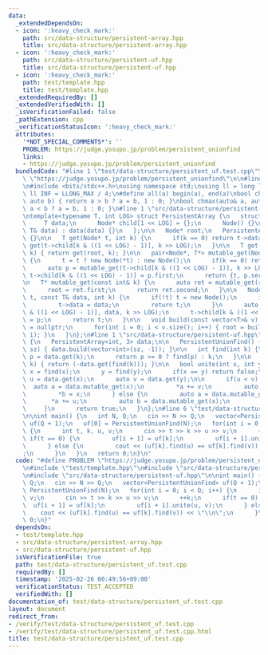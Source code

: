 ```yaml
---
data:
  _extendedDependsOn:
  - icon: ':heavy_check_mark:'
    path: src/data-structure/persistent-array.hpp
    title: src/data-structure/persistent-array.hpp
  - icon: ':heavy_check_mark:'
    path: src/data-structure/persistent-uf.hpp
    title: src/data-structure/persistent-uf.hpp
  - icon: ':heavy_check_mark:'
    path: test/template.hpp
    title: test/template.hpp
  _extendedRequiredBy: []
  _extendedVerifiedWith: []
  _isVerificationFailed: false
  _pathExtension: cpp
  _verificationStatusIcon: ':heavy_check_mark:'
  attributes:
    '*NOT_SPECIAL_COMMENTS*': ''
    PROBLEM: https://judge.yosupo.jp/problem/persistent_unionfind
    links:
    - https://judge.yosupo.jp/problem/persistent_unionfind
  bundledCode: "#line 1 \"test/data-structure/persistent_uf.test.cpp\"\n#define PROBLEM\
    \ \"https://judge.yosupo.jp/problem/persistent_unionfind\"\n\n#line 1 \"test/template.hpp\"\
    \n#include <bits/stdc++.h>\nusing namespace std;\nusing ll = long long;\nconst\
    \ ll INF = LLONG_MAX / 4;\n#define all(a) begin(a), end(a)\nbool chmin(auto& a,\
    \ auto b) { return a > b ? a = b, 1 : 0; }\nbool chmax(auto& a, auto b) { return\
    \ a < b ? a = b, 1 : 0; }\n#line 1 \"src/data-structure/persistent-array.hpp\"\
    \ntemplate<typename T, int LOG> struct PersistentArray {\n   struct Node {\n \
    \     T data;\n      Node* child[1 << LOG] = {};\n      Node() {}\n      Node(const\
    \ T& data) : data(data) {}\n   };\n\n   Node* root;\n   PersistentArray() : root(nullptr)\
    \ {}\n\n   T get(Node* t, int k) {\n      if(k == 0) return t->data;\n      return\
    \ get(t->child[k & ((1 << LOG) - 1)], k >> LOG);\n   }\n\n   T get(const int&\
    \ k) { return get(root, k); }\n\n   pair<Node*, T*> mutable_get(Node* t, int k)\
    \ {\n      t = t ? new Node(*t) : new Node();\n      if(k == 0) return {t, &t->data};\n\
    \      auto p = mutable_get(t->child[k & ((1 << LOG) - 1)], k >> LOG);\n     \
    \ t->child[k & ((1 << LOG) - 1)] = p.first;\n      return {t, p.second};\n   }\n\
    \n   T* mutable_get(const int& k) {\n      auto ret = mutable_get(root, k);\n\
    \      root = ret.first;\n      return ret.second;\n   }\n\n   Node* build(Node*\
    \ t, const T& data, int k) {\n      if(!t) t = new Node();\n      if(k == 0) {\n\
    \         t->data = data;\n         return t;\n      }\n      auto p = build(t->child[k\
    \ & ((1 << LOG) - 1)], data, k >> LOG);\n      t->child[k & ((1 << LOG) - 1)]\
    \ = p;\n      return t;\n   }\n\n   void build(const vector<T>& v) {\n      root\
    \ = nullptr;\n      for(int i = 0; i < v.size(); i++) { root = build(root, v[i],\
    \ i); }\n   }\n};\n#line 1 \"src/data-structure/persistent-uf.hpp\"\nstruct PersistentUnionFind\
    \ {\n   PersistentArray<int, 3> data;\n\n   PersistentUnionFind() {}\n\n   PersistentUnionFind(int\
    \ sz) { data.build(vector<int>(sz, -1)); }\n\n   int find(int k) {\n      int\
    \ p = data.get(k);\n      return p >= 0 ? find(p) : k;\n   }\n\n   int size(int\
    \ k) { return (-data.get(find(k))); }\n\n   bool unite(int x, int y) {\n     \
    \ x = find(x);\n      y = find(y);\n      if(x == y) return false;\n      auto\
    \ u = data.get(x);\n      auto v = data.get(y);\n\n      if(u < v) {\n       \
    \  auto a = data.mutable_get(x);\n         *a += v;\n         auto b = data.mutable_get(y);\n\
    \         *b = x;\n      } else {\n         auto a = data.mutable_get(y);\n  \
    \       *a += u;\n         auto b = data.mutable_get(x);\n         *b = y;\n \
    \     }\n      return true;\n   }\n};\n#line 6 \"test/data-structure/persistent_uf.test.cpp\"\
    \n\nint main() {\n   int N, Q;\n   cin >> N >> Q;\n   vector<PersistentUnionFind>\
    \ uf(Q + 1);\n   uf[0] = PersistentUnionFind(N);\n   for(int i = 0; i < Q; i++)\
    \ {\n      int t, k, u, v;\n      cin >> t >> k >> u >> v;\n      ++k;\n     \
    \ if(t == 0) {\n         uf[i + 1] = uf[k];\n         uf[i + 1].unite(u, v);\n\
    \      } else {\n         cout << (uf[k].find(u) == uf[k].find(v)) << \"\\n\"\
    ;\n      }\n   }\n   return 0;\n}\n"
  code: "#define PROBLEM \"https://judge.yosupo.jp/problem/persistent_unionfind\"\n\
    \n#include \"test/template.hpp\"\n#include \"src/data-structure/persistent-array.hpp\"\
    \n#include \"src/data-structure/persistent-uf.hpp\"\n\nint main() {\n   int N,\
    \ Q;\n   cin >> N >> Q;\n   vector<PersistentUnionFind> uf(Q + 1);\n   uf[0] =\
    \ PersistentUnionFind(N);\n   for(int i = 0; i < Q; i++) {\n      int t, k, u,\
    \ v;\n      cin >> t >> k >> u >> v;\n      ++k;\n      if(t == 0) {\n       \
    \  uf[i + 1] = uf[k];\n         uf[i + 1].unite(u, v);\n      } else {\n     \
    \    cout << (uf[k].find(u) == uf[k].find(v)) << \"\\n\";\n      }\n   }\n   return\
    \ 0;\n}"
  dependsOn:
  - test/template.hpp
  - src/data-structure/persistent-array.hpp
  - src/data-structure/persistent-uf.hpp
  isVerificationFile: true
  path: test/data-structure/persistent_uf.test.cpp
  requiredBy: []
  timestamp: '2025-02-26 00:49:56+09:00'
  verificationStatus: TEST_ACCEPTED
  verifiedWith: []
documentation_of: test/data-structure/persistent_uf.test.cpp
layout: document
redirect_from:
- /verify/test/data-structure/persistent_uf.test.cpp
- /verify/test/data-structure/persistent_uf.test.cpp.html
title: test/data-structure/persistent_uf.test.cpp
---
```


